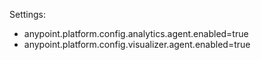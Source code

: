 Settings:

- anypoint.platform.config.analytics.agent.enabled=true
- anypoint.platform.config.visualizer.agent.enabled=true


